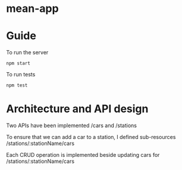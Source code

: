 # mean-app

# Guide
To run the server
```
npm start
```
To run tests
```
npm test
```

# Architecture and API design
Two APIs have been implemented
/cars and /stations

To ensure that we can add a car to a station, I defined sub-resources /stations/:stationName/cars

Each CRUD operation is implemented beside updating cars for /stations/:stationName/cars
